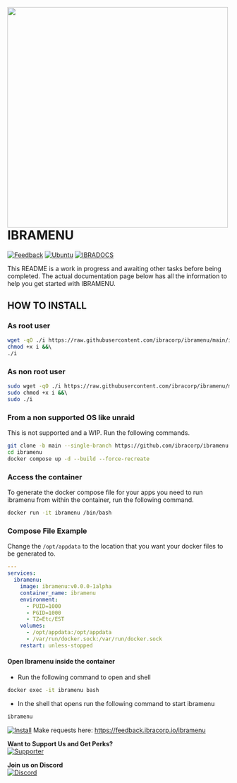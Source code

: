 <a href="https://ibramenu.io"><img src="/ibramenu-logo.png" align="left" height="500" width="500" ></a>

# IBRAMENU

[![Feedback](https://img.shields.io/badge/IBRAMENU-Feedback-brightgreen?style=plastic)](https://feedback.ibracorp.io/ibramenu)
[![Ubuntu](https://img.shields.io/badge/Works%20best%20with-Ubuntu-E95420?style=plastic&logo=ubuntu&logoColor=white)](https://ubuntu.com)
[![IBRADOCS](https://img.shields.io/badge/IBRA-Docs-blue?style=plastic)](https://docs.ibracorp.io)

This README is a work in progress and awaiting other tasks before being completed.
The actual documentation page below has all the information to help you get started with IBRAMENU.

## HOW TO INSTALL

### As root user

```bash
wget -qO ./i https://raw.githubusercontent.com/ibracorp/ibramenu/main/ibrainit.sh &&\ 
chmod +x i &&\ 
./i
```

### As non root user

``` bash
sudo wget -qO ./i https://raw.githubusercontent.com/ibracorp/ibramenu/main/ibrainit.sh &&\ 
sudo chmod +x i &&\ 
sudo ./i
```

### From a non supported OS like unraid

This is not supported and a WIP. Run the following commands.

```bash
git clone -b main --single-branch https://github.com/ibracorp/ibramenu.git
cd ibramenu
docker compose up -d --build --force-recreate
```

### Access the container

To generate the docker compose file for your apps you need to run ibramenu from within the container, run the following command.

```bash
docker run -it ibramenu /bin/bash
```

### Compose File Example

Change the `/opt/appdata` to the location that you want your docker files to be generated to.

```yaml
---
services:
  ibramenu:
    image: ibramenu:v0.0.0-1alpha
    container_name: ibramenu
    environment:
      - PUID=1000
      - PGID=1000
      - TZ=Etc/EST
    volumes:
      - /opt/appdata:/opt/appdata
      - /var/run/docker.sock:/var/run/docker.sock
    restart: unless-stopped
```
#### Open Ibramenu inside the container
- Run the following command to open and shell

```sh
docker exec -it ibramenu bash
```
- In the shell that opens run the following command to start ibramenu

```sh
ibramenu
```




[![Install](https://img.shields.io/badge/Install-IBRAMENU-brightgreen?style=plastic)](https://docs.ibracorp.io/ibramenu)
Make requests here: <https://feedback.ibracorp.io/ibramenu>

**Want to Support Us and Get Perks?** <br>
[![Supporter](https://img.shields.io/badge/Become%20a-Supporter-brightgreen?style=plastic)](https://ibramenu.io/store/)

**Join us on Discord** <br>
[![Discord](https://img.shields.io/discord/595508571135803403?label=Discord&logo=Discord&style=plastic)](https://i.ibracorp.io/discord)
